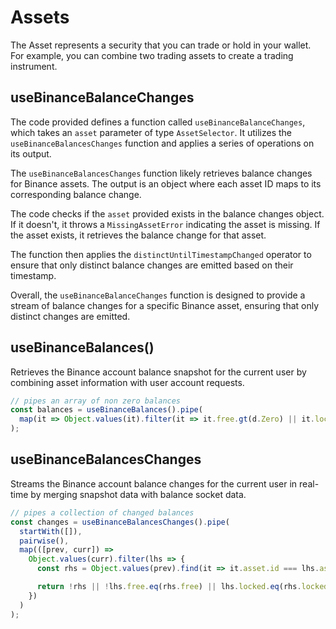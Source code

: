 # Assets

The Asset represents a security that you can trade or hold in your wallet. For example, you can combine two trading assets to create a trading instrument.



## useBinanceBalanceChanges

The code provided defines a function called `useBinanceBalanceChanges`, which
takes an `asset` parameter of type `AssetSelector`. It utilizes the
`useBinanceBalancesChanges` function and applies a series of operations on
its output.

The `useBinanceBalancesChanges` function likely retrieves balance changes
for Binance assets. The output is an object where each asset ID maps to
its corresponding balance change.

The code checks if the `asset` provided exists in the balance changes object.
If it doesn't, it throws a `MissingAssetError` indicating the asset is missing.
If the asset exists, it retrieves the balance change for that asset.

The function then applies the `distinctUntilTimestampChanged` operator to ensure
that only distinct balance changes are emitted based on their timestamp.

Overall, the `useBinanceBalanceChanges` function is designed to provide a stream
of balance changes for a specific Binance asset, ensuring that only distinct
changes are emitted.


## useBinanceBalances()

Retrieves the Binance account balance snapshot for the current user by combining
asset information with user account requests.

```typescript
// pipes an array of non zero balances
const balances = useBinanceBalances().pipe(
  map(it => Object.values(it).filter(it => it.free.gt(d.Zero) || it.locked.gt(d.Zero)))
);
```


## useBinanceBalancesChanges

Streams the Binance account balance changes for the current user in real-time
by merging snapshot data with balance socket data.

```typescript
// pipes a collection of changed balances
const changes = useBinanceBalancesChanges().pipe(
  startWith([]),
  pairwise(),
  map(([prev, curr]) =>
    Object.values(curr).filter(lhs => {
      const rhs = Object.values(prev).find(it => it.asset.id === lhs.asset.id);

      return !rhs || !lhs.free.eq(rhs.free) || lhs.locked.eq(rhs.locked);
    })
  )
);
```

